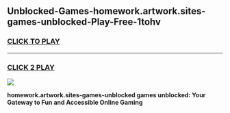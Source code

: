 
## Unblocked-Games-homework.artwork.sites-games-unblocked-Play-Free-1tohv
<h3>
<a href="https://premium76.site?title=homework.artwork.sites-games-unblocked&ref=20A">CLICK TO PLAY</a></h3>
<hr>

<h3>
<a href="https://premium76.site?title=homework.artwork.sites-games-unblocked&ref=20A">CLICK 2 PLAY</a>
  
</h3>

<a href="https://premium76.site?title=homework.artwork.sites-games-unblocked&ref=20A"><img src="https://clearcache.store/games.png"></a>


**homework.artwork.sites-games-unblocked games unblocked: Your Gateway to Fun and Accessible Online Gaming**
